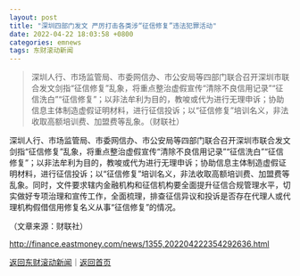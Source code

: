 ```yaml
---
layout: post
title: "深圳四部门发文 严厉打击各类涉“征信修复”违法犯罪活动"
date: 2022-04-22 18:03:58 +0800
categories: emnews
tags: 东财滚动新闻
---
```

> 深圳人行、市场监管局、市委网信办、市公安局等四部门联合召开深圳市联合发文剑指“征信修复”乱象，将重点整治虚假宣传“清除不良信用记录”“征信洗白”“征信修复”；以非法牟利为目的，教唆或代为进行无理申诉；协助信息主体制造虚假证明材料，进行征信投诉；以“征信修复”培训名义，非法收取高额培训费、加盟费等乱象。（财联社）

<p>深圳人行、市场监管局、市委网信办、市公安局等四部门联合召开深圳市联合发文剑指“征信修复”乱象，将重点整治虚假宣传“清除不良信用记录”“征信洗白”“征信修复”；以非法牟利为目的，教唆或代为进行无理申诉；协助信息主体制造虚假证明材料，进行征信投诉；以“征信修复”培训名义，非法收取高额培训费、加盟费等乱象。同时，文件要求辖内金融机构和征信机构要全面提升征信合规管理水平，切实做好专项治理和宣传工作，全面梳理，排查征信异议和投诉是否存在代理人或代理机构假借信用修复名义从事“征信修复”的情况。</p><p class="em_media">（文章来源：财联社）</p>

<http://finance.eastmoney.com/news/1355,202204222354292636.html>

[返回东财滚动新闻](//finews.withounder.com/emnews/)｜[返回首页](//finews.withounder.com/)